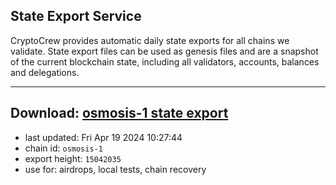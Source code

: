 ## State Export Service
CryptoCrew provides automatic daily state exports for all chains we validate. State export files can be used as genesis files and are a snapshot of the current blockchain state, including all validators, accounts, balances and delegations.

---
**Download: [osmosis-1 state export](https://dl-eu2.ccvalidators.com/SERVICE/osmosis/osmosis-1_export_15042035.json)**
---

- last updated: Fri Apr 19 2024 10:27:44
- chain id: `osmosis-1`
- export height: `15042035`
- use for: airdrops, local tests, chain recovery
